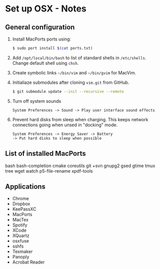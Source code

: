 # Set up OSX - Notes

## General configuration

1. Install MacPorts ports using:
   ```bash
   $ sudo port install $(cat ports.txt)
   ```

2. Add `/opt/local/bin/bash` to list of standard shells in `/etc/shells`.
   Change default shell using `chsh`.

3. Create symbolic links `~/bin/vim` and `~/bin/gvim` for MacVim.

4. Initialiaze submodules after cloning `vim.git` from GitHub.
   ```bash
   $ git submodule update --init --recursive --remote
   ```

5. Turn off system sounds
   ```
   System Preferences -> Sound -> Play user interface sound effects
   ```

6. Prevent hard disks from sleep when charging. This keeps network connections
   going when unsed in "docking" mode.
   ```
   System Preferences -> Energy Saver -> Battery
   -> Put hard disks to sleep when possible
   ```

## List of installed MacPorts

bash
bash-completion
cmake
coreutils
git +svn
gnupg2
gsed
gtime
tmux
tree
wget
watch
p5-file-rename
xpdf-tools

## Applications

* Chrome
* Dropbox
* KeePassXC
* MacPorts
* MacTex
* Spotify
* XCode
* XQuartz
* osxfuse
* sshfs
* Texmaker
* Panoply
* Acrobat Reader
